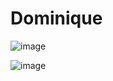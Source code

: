 # Dominique

![image](https://github.com/user-attachments/assets/3f1277c9-466f-4093-9695-79eefbd09889)

![image](https://github.com/user-attachments/assets/f85987d8-39a1-4c37-8482-0b7b8eb89fc6)

